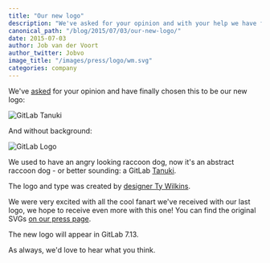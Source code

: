```yaml
---
title: "Our new logo"
description: "We've asked for your opinion and with your help we have finally chosen our new logo, view them here!"
canonical_path: "/blog/2015/07/03/our-new-logo/"
date: 2015-07-03
author: Job van der Voort
author_twitter: Jobvo
image_title: "/images/press/logo/wm.svg"
categories: company
---
```


<!-- more -->

We've [asked](/blog/2015/05/18/a-new-gitlab-logo/) for your
opinion and have finally chosen this to be our new logo:

![GitLab Tanuki](/images/press/logo/wm.svg)

And without background:

![GitLab Logo](/images/press/logo/png/old-logo-no-bkgrd.png)

We used to have an angry looking raccoon dog, now it's an abstract
raccoon dog - or better sounding: a GitLab [Tanuki](https://en.wikipedia.org/wiki/Raccoon_dog).

The logo and type was created by [designer Ty Wilkins](http://www.tywilkins.com/).

We were very excited with all the cool fanart we've received with our last logo,
we hope to receive even more with this one!
You can find the original SVGs [on our press page](/press/).

The new logo will appear in GitLab 7.13.

As always, we'd love to hear what you think.

